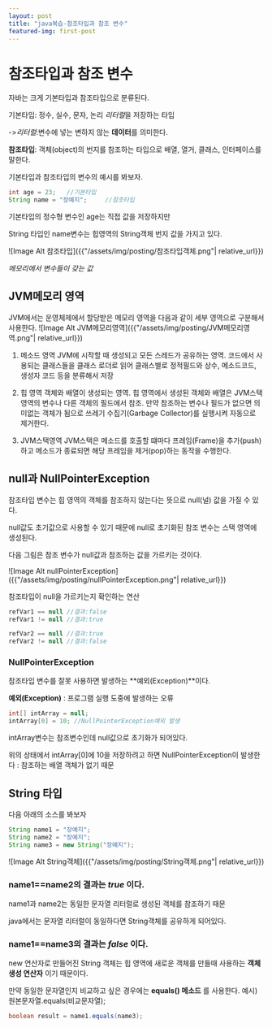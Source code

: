 ```yaml
---
layout: post
title: "java복습-참조타입과 참조 변수"
featured-img: first-post
---
```

# 참조타입과 참조 변수

자바는 크게 기본타입과 참조타입으로 분류된다.

기본타입: 정수, 실수, 문자, 논리 *리터럴*을 저장하는 타입

->*리터럴*:변수에 넣는 변하지 않는 **데이터**를 의미한다.

**참조타입**: 객체(object)의 번지를 참조하는 타입으로 배열, 열거, 클래스, 인터페이스를 말한다.

기본타입과 참조타입의 변수의 예시를 봐보자.

```java
int age = 23;   //기본타입
String name = "장예지";     //참조타입
```
기본타입의 정수형 변수인 age는 직접 값을 저장하지만

String 타입인 name변수는 힙영역의 String객체 번지 값을 가지고 있다.

![Image Alt 참조타입]({{"/assets/img/posting/참조타입객체.png"| relative_url}})

*메모리에서 변수들이 갖는 값*

## JVM메모리 영역
JVM에서는 운영체제에서 할당받은 메모리 영역을 다음과 같이 세부 영역으로 구분해서 사용한다.
![Image Alt JVM메모리영역]({{"/assets/img/posting/JVM메모리영역.png"| relative_url}})

1. 메소드 영역
JVM에 시작할 때 생성되고 모든 스레드가 공유하는 영역.
코드에서 사용되는 클래스들을 클래스 로더로 읽어 클래스별로 정적필드와 상수, 메소드코드, 생성자 코드 등을 분류해서 저장

1. 힙 영역
객체와 배열이 생성되는 영역. 
힙 영역에서 생성된 객체와 배열은 JVM스택 영역의 변수나 다른 객체의 필드에서 참조. 만약 참조하는 변수나 필드가 없으면 의미없는 객체가 됨으로 쓰레기 수집기(Garbage Collector)를 실행시켜 자동으로 제거한다.

1. JVM스택영역
JVM스택은 메소드를 호출할 떄마다 프레임(Frame)을 추가(push)하고 메소드가 종료되면 해당 프레임을 제거(pop)하는 동작을 수행한다.


## null과 NullPointerException

참조타입 변수는 힙 영역의 객체를 참조하지 않는다는 뜻으로 null(널) 값을 가질 수 있다.

null값도 초기값으로 사용할 수 있기 때문에 null로 초기화된 참조 변수는 스택 영역에 생성된다.

다음 그림은 참조 변수가 null값과 참조하는 값을 가르키는 것이다.

![Image Alt nullPointerException]({{"/assets/img/posting/nullPointerException.png"| relative_url}})

참조타입이 null을 가르키는지 확인하는 연산

```java
refVar1 == null //결과:false
refVar1 != null //결과:true

refVar2 == null //결과:true
refVar2 != null //결과:false
```
### NullPointerException
참조타입 변수를 잘못 사용하면 발생하는 **예외(Exception)**이다.

**예외(Exception)** : 프로그램 실행 도중에 발생하는 오류

```java
int[] intArray = null;
intArray[0] = 10; //NullPointerException예외 발생
```

intArray변수는 참조변수인데 null값으로 초기화가 되어있다.

위의 상태에서 intArray[0]에 10을 저장하려고 하면 NullPointerException이 발생한다 : 참조하는 배열 객체가 없기 때문

## String 타입

다음 아래의 소스를 봐보자

```java
String name1 = "장예지";
String name2 = "장예지";
String name3 = new String("장예지");
```
![Image Alt String객체]({{"/assets/img/posting/String객체.png"| relative_url}})

### name1==name2의 결과는 *true* 이다.

name1과 name2는 동일한 문자열 리터럴로 생성된 객체를 참조하기 때문

java에서는 문자열 리터럴이 동일하다면 String객체를 공유하게 되어있다.

### name1==name3의 결과는 *false* 이다.

new 연산자로 만들어진 String 객체는 힙 영역에 새로운 객체를 만들때 사용하는
**객체 생성 연산자** 이기 때문이다.

만약 동일한 문자열인지 비교하고 싶은 경우에는 **equals() 메소드** 를 사용한다.
예시) 원본문자열.equals(비교문자열);
```java
boolean result = name1.equals(name3);
```
